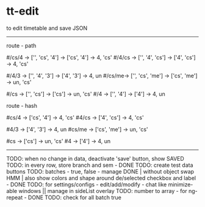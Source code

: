 # tt-edit
to edit timetable and save JSON

--------

route - path

#/cs/4 -> ['', 'cs', '4']  -> ['cs', '4']  -> 4, 'cs'
#/4/cs -> ['', '4', 'cs']  -> ['4', 'cs']  -> 4, 'cs'

#/4/3  -> ['', '4', '3']   -> ['4', '3']   -> 4, un
#/cs/me-> ['', 'cs', 'me'] -> ['cs', 'me'] -> un, 'cs'


#/cs -> ['', 'cs'] -> ['cs'] -> un, 'cs'
#/4  -> ['', '4']  -> ['4']  -> 4, un


route - hash

#cs/4  -> ['cs', '4']     -> 4, 'cs'
#4/cs  -> ['4', 'cs']     -> 4, 'cs'

#4/3   -> ['4', '3']      -> 4, un
#cs/me -> ['cs', 'me']    -> un, 'cs'


#cs -> ['cs'] -> un, 'cs'
#4  -> ['4']  -> 4, un


--------

TODO: when no change in data, deactivate 'save' button, show SAVED
TODO: in every row, store branch and sem - DONE
TODO: create test data buttons
TODO: batches - true, false - manage DONE | without object swap HMM | also show colors and shape around de/selected checkbox and label - DONE
TODO: for settings/configs - edit/add/modify - chat like minimize-able windows || manage in sideList overlay
TODO: number to array - for ng-repeat - DONE
TODO: check for all batch true

